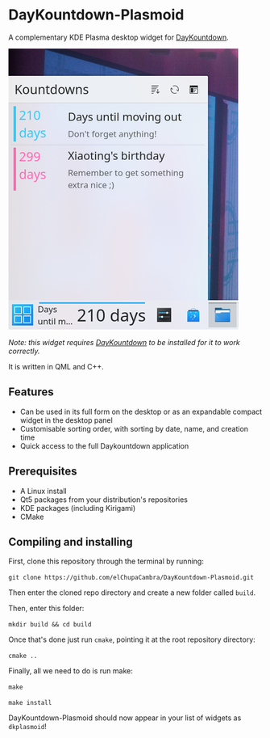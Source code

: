 # DayKountdown-Plasmoid

A complementary KDE Plasma desktop widget for [DayKountdown](https://github.com/elChupaCambra/DayKountdown).

![](screenshots/Screenshot_mini.png)

*Note: this widget requires [DayKountdown](https://github.com/elChupaCambra/DayKountdown) to be installed for it to work correctly.*

It is written in QML and C++.

## Features

- Can be used in its full form on the desktop or as an expandable compact widget in the desktop panel
- Customisable sorting order, with sorting by date, name, and creation time
- Quick access to the full Daykountdown application

## Prerequisites

- A Linux install
- Qt5 packages from your distribution's repositories
- KDE packages (including Kirigami)
- CMake

## Compiling and installing

First, clone this repository through the terminal by running:

`git clone https://github.com/elChupaCambra/DayKountdown-Plasmoid.git`

Then enter the cloned repo directory and create a new folder called `build`. 

Then, enter this folder:

`mkdir build && cd build`

Once that's done just run `cmake`, pointing it at the root repository directory:

`cmake ..`

Finally, all we need to do is run make:

`make`

`make install`

DayKountdown-Plasmoid should now appear in your list of widgets as `dkplasmoid`!